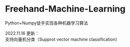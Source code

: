 # Freehand-Machine-Learning
Python+Numpy徒手实现各种机器学习算法


2022.11.16 更新：\
支持向量机分类（Supprot vector machine classification）

